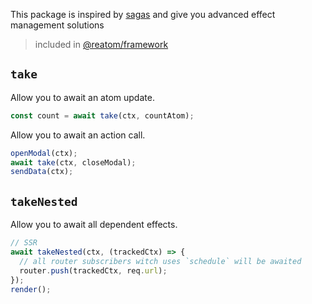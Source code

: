 This package is inspired by [sagas](https://redux-saga.js.org) and give you advanced effect management solutions

> included in [@reatom/framework](https://www.reatom.dev/packages/framework)

## `take`

Allow you to await an atom update.

```ts
const count = await take(ctx, countAtom);
```

Allow you to await an action call.

```ts
openModal(ctx);
await take(ctx, closeModal);
sendData(ctx);
```

## `takeNested`

Allow you to await all dependent effects.

```ts
// SSR
await takeNested(ctx, (trackedCtx) => {
  // all router subscribers witch uses `schedule` will be awaited
  router.push(trackedCtx, req.url);
});
render();
```

